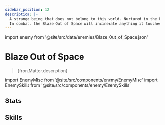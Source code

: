 ```yaml
---
sidebar_position: 12
description: |-
  A strange being that does not belong to this world. Nurtured in the Fragmentum created by the Stellaron, it parasitize upon this world's root structures to obtain energy. Its armor burns with the blazing flames in the core of stars.
  In combat, the Blaze Out of Space will incinerate anything it touches.
---
```


import enemy from '@site/src/data/enemies/Blaze_Out_of_Space.json'

# Blaze Out of Space
<blockquote>{frontMatter.description}</blockquote>

import EnemyMisc from '@site/src/components/enemy/EnemyMisc'
import EnemySkills from '@site/src/components/enemy/EnemySkills'

## Stats

<EnemyMisc enemy={enemy} variant={0} />

## Skills

<EnemySkills enemy={enemy} variant={0} />
